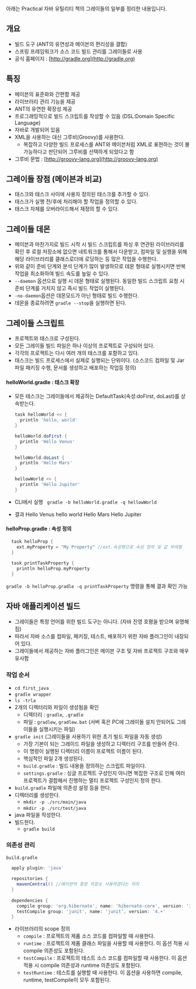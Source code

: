 아래는 Practical 자바 유틸리티 책의 그레이들의 일부를 정리한 내용입니다.

## 개요
- 빌드 도구 (ANT의 유연성과 메이븐의 편리성을 결합)
- 스프링 프레임워크가 소스 코드 빌드 관리를 그레이들로 사용
- 공식 홈페이지 : [http://gradle.org](http://gradle.org)

## 특징
- 메이븐의 표준화와 간편함 제공
- 라이브러리 관리 기능을 제공
- ANT의 유연한 확장성 제공
- 프로그래밍적으로 빌드 스크립트를 작성할 수 있음 (DSL:Domain Specific Language)
- 자바로 개발되어 있음
- XML을 사용하는 대신 그루비(Groovy)를 사용한다.
  - 복잡하고 다양한 빌드 프로세스를 ANT와 메이븐처럼 XML로 표현하는 것이 불가능하다고 판단되어 그루비를 선택하게 되었다고 함
- 그루비 문법 : [http://groovy-lang.org](http://groovy-lang.org)

## 그레이들 장점 (메이븐과 비교)
- 태스크와 태스크 사이에 사용자 정의된 태스크를 추가할 수 있다.
- 태스크가 실행 전/후에 처리해야 할 작업을 정의할 수 있다.
- 태스크 자체를 오버라이드해서 재정의 할 수 있다. 


## 그레이들 데몬
- 메이븐과 마찬가지로 빌드 시작 시 빌드 스크립트를 파싱 후 연관된 라이브러리를 확인 후 로컬 저장소에 없으면 네트워크를 통해서 다운받고, 컴파일 및 실행을 위해 해당 라이브러리를 클래스로더에 로딩하는 등 많은 작업을 수행한다. 
- 위와 같이 준비 단계와 분석 단계가 많이 발생하므로 데몬 형태로 실행시키면 반복작업을 최소화하여 빌드 속도를 높일 수 있다.
- ```--daemon``` 옵션으로 실행 시 데몬 형태로 실행된다. 동일한 빌드 스크립트 요청 시 준비 단계를 거치지 않고 즉시 빌드 작업이 실행된다. 
- ```-no-daemon```옵션은 데몬모드가 아닌 형태로 빌드 수행한다.
- 데몬을 종료하려면 ```gradle --stop```을 실행하면 된다.

## 그레이들 스크립트
- 프로젝트와 태스크로 구성된다.
- 모든 그레이들 빌드 파일은 하나 이상의 프로젝트로 구성되어 있다.
- 각각의 프로젝트는 다시 여러 개의 태스크를 포함하고 있다. 
- 태스크는 빌드 프로세스에서 실제로 실행되는 단위이다. (소스코드 컴파일 및 Jar 파일 패키징 수행, 문서를 생성하고 배포하는 작업등 정의)

#### helloWorld.gradle : 태스크 확장
- 모든 테스크는 그레이들에서 제공하는 DefaultTask(속성:doFirst, doLast)를 상속받는다. 

  ```Groovy
  task helloWorld << {
    println 'hello, world'
  }
  
  helloWorld.doFirst {
    println 'Hello Venus'
  }
  
  helloWorld.doLast {
    println 'Hello Mars'
  }
  
  hellowWorld << {
    println 'Hello Jupiter'
  }
  ```

- CLI에서 실행
``` gradle -b helloWorld.gradle -q hellowWorld```

- 결과
 Hello Venus
 hello world
 Hello Mars
 Hello Jupiter

#### helloProp.gradle : 속성 정의
  ```Groovy
    task helloProp {
      ext.myProperty = "My Property" //ext.속성명으로 속성 정의 및 값 부여함
    }
    
    task printTaskProperty {
      println helloProp.myProperty
    }
  ```
  ```gradle -b helloProp.gradle -q printTaskProperty``` 명령을 통해 결과 확인 가능
  
## 자바 애플리케이션 빌드
- 그레이들은 특정 언어를 위한 빌드 도구는 아니다. (자바 진영 호평을 받으며 유명해짐)
- 따라서 자바 소스를 컴파일, 패키징, 테스트, 배포하기 위한 자바 플러그인이 내장되어 있다. 
- 그레이들에서 제공하는 자바 플러그인은 메이븐 구조 및 자바 프로젝트 구조와 매우 유사함

### 작업 순서
- ``` cd first_java ```
- ``` gradle wrapper ```
- ``` ls -trla ```
- 2개의 디렉터리와 파일이 생성됨을 확인 
  - 디렉터리 : ```gradle```, ```.gradle```
  - 파일 : ```gradlew```, ```gradlew.bat``` (서버 혹은 PC에 그레이들 설치 안되어도 그레이들을 실행시키는 파일)
- ``` gradle init ``` (그레이들을 사용하기 위한 초기 빌드 파일을 자동 생성)
  - 가장 기본이 되는 그레이드 파일을 생성하고 디렉터리 구조를 만들어 준다.
  - 이 명령이 실행된 디렉터리 이름이 프로젝트 이름이 된다. 
  - 핵심적인 파일 2개 생성된다. 
  - ```build.gradle``` : 빌드 내용을 정의하는 스크립트 파일이다. 
  - ```settings.gradle``` : 싱글 프로젝트 구성인지 아니면 복잡한 구조로 인해 여러 프로젝트가 결합해서 진행하는 멀티 프로젝트 구성인지 정의 한다. 
- ```build.gradle``` 파일에 의존성 설정 등을 한다. 
- 디렉터리를 생성한다. 
    - ```mkdir -p ./src/main/java```
    - ```mkdir -p ./src/test/java```
- java 파일을 작성한다. 
- 빌드한다.
  - ```gradle build```

### 의존성 관리
  ```build.gradle```
  ```Groovy
    apply plugin: 'java'
    
    repositories {
      mavenCentral() //메이븐의 중앙 저장소 사용하겠다는 의미
    }
    
    dependencies {
      compile group: 'org.hibernate', name: 'hibernate-core', version: '3.6.7.Final'
      testCompile group: 'junit', name: 'junit', version: '4.+'
    }
  ```
  - 라이브러리의 scope 정의
    - ```compile``` : 프로젝트의 제품 소스 코드를 컴파일할 때 사용한다.
    - ```runtime``` : 프로젝트의 제품 클래스 파일을 사용할 때 사용한다. 이 옵션 적용 시 compile 의존성도 포함된다. 
    - ```testCompile``` : 프로젝트의 테스트 소스 코드를 컴파일할 때 사용한다. 이 옵션 적용 시 compile 의존성과 runtime 의존성도 포함된다.
    - ```testRuntime``` : 테스트를 실행할 때 사용한다. 이 옵션을 사용하면 compile, runtime, testCompile이 모두 포함된다. 
